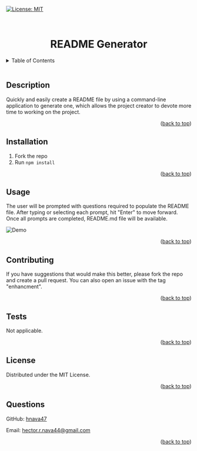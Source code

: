<div id="top"></div>

[![License: MIT](https://img.shields.io/badge/License-MIT-yellow.svg)](https://opensource.org/licenses/MIT)

<br/>
<div align="center">
    <h1 align="center">README Generator</h1>
</div>

<details>
    <summary>Table of Contents</summary>
    <ol>
        <li><a href="#description">Description</a></li>
        <li><a href="#installation">Installation</a></li>
        <li><a href="#usage">Usage</a></li>
        <li><a href="#contributing">Contributing</a></li>
        <li><a href="#tests">Tests</a></li>
        <li><a href="#tests">License</a></li>
        <li><a href="#tests">Questions</a></li>
    </ol>
</details>
<br/>

## Description
Quickly and easily create a README file by using a command-line application to generate one, which allows the project creator to devote more time to working on the project.

<p align="right">(<a href="#top">back to top</a>)</p>

## Installation
<ol><li>Fork the repo</li><li>Run <code class="language-bash">npm install</code></li></ol>

<p align="right">(<a href="#top">back to top</a>)</p>

## Usage
The user will be prompted with questions required to populate the README file. After typing or selecting each prompt, hit "Enter" to move forward. Once all prompts are completed, README.md file will be available.

![Demo](./img/demo.gif)

<p align="right">(<a href="#top">back to top</a>)</p>

## Contributing
If you have suggestions that would make this better, please fork the repo and create a pull request. You can also open an issue with the tag "enhancment".

<p align="right">(<a href="#top">back to top</a>)</p>

## Tests
Not applicable.

<p align="right">(<a href="#top">back to top</a>)</p>

## License
Distributed under the MIT License.

<p align="right">(<a href="#top">back to top</a>)</p>

## Questions
GitHub: [hnava47](https://github.com/hnava47)

Email: [hector.r.nava44@gmail.com](hector.r.nava44@gmail.com)

<p align="right">(<a href="#top">back to top</a>)</p>
